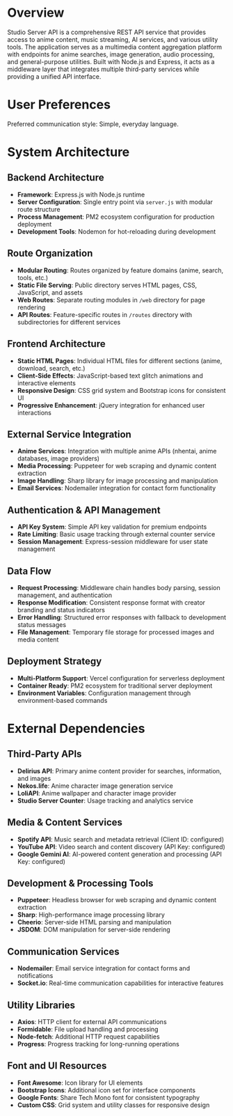 # Overview

Studio Server API is a comprehensive REST API service that provides access to anime content, music streaming, AI services, and various utility tools. The application serves as a multimedia content aggregation platform with endpoints for anime searches, image generation, audio processing, and general-purpose utilities. Built with Node.js and Express, it acts as a middleware layer that integrates multiple third-party services while providing a unified API interface.

# User Preferences

Preferred communication style: Simple, everyday language.

# System Architecture

## Backend Architecture
- **Framework**: Express.js with Node.js runtime
- **Server Configuration**: Single entry point via `server.js` with modular route structure
- **Process Management**: PM2 ecosystem configuration for production deployment
- **Development Tools**: Nodemon for hot-reloading during development

## Route Organization
- **Modular Routing**: Routes organized by feature domains (anime, search, tools, etc.)
- **Static File Serving**: Public directory serves HTML pages, CSS, JavaScript, and assets
- **Web Routes**: Separate routing modules in `/web` directory for page rendering
- **API Routes**: Feature-specific routes in `/routes` directory with subdirectories for different services

## Frontend Architecture
- **Static HTML Pages**: Individual HTML files for different sections (anime, download, search, etc.)
- **Client-Side Effects**: JavaScript-based text glitch animations and interactive elements
- **Responsive Design**: CSS grid system and Bootstrap icons for consistent UI
- **Progressive Enhancement**: jQuery integration for enhanced user interactions

## External Service Integration
- **Anime Services**: Integration with multiple anime APIs (nhentai, anime databases, image providers)
- **Media Processing**: Puppeteer for web scraping and dynamic content extraction
- **Image Handling**: Sharp library for image processing and manipulation
- **Email Services**: Nodemailer integration for contact form functionality

## Authentication & API Management
- **API Key System**: Simple API key validation for premium endpoints
- **Rate Limiting**: Basic usage tracking through external counter service
- **Session Management**: Express-session middleware for user state management

## Data Flow
- **Request Processing**: Middleware chain handles body parsing, session management, and authentication
- **Response Modification**: Consistent response format with creator branding and status indicators
- **Error Handling**: Structured error responses with fallback to development status messages
- **File Management**: Temporary file storage for processed images and media content

## Deployment Strategy
- **Multi-Platform Support**: Vercel configuration for serverless deployment
- **Container Ready**: PM2 ecosystem for traditional server deployment
- **Environment Variables**: Configuration management through environment-based commands

# External Dependencies

## Third-Party APIs
- **Delirius API**: Primary anime content provider for searches, information, and images
- **Nekos.life**: Anime character image generation service
- **LoliAPI**: Anime wallpaper and character image provider
- **Studio Server Counter**: Usage tracking and analytics service

## Media & Content Services
- **Spotify API**: Music search and metadata retrieval (Client ID: configured)
- **YouTube API**: Video search and content discovery (API Key: configured)
- **Google Gemini AI**: AI-powered content generation and processing (API Key: configured)

## Development & Processing Tools
- **Puppeteer**: Headless browser for web scraping and dynamic content extraction
- **Sharp**: High-performance image processing library
- **Cheerio**: Server-side HTML parsing and manipulation
- **JSDOM**: DOM manipulation for server-side rendering

## Communication Services
- **Nodemailer**: Email service integration for contact forms and notifications
- **Socket.io**: Real-time communication capabilities for interactive features

## Utility Libraries
- **Axios**: HTTP client for external API communications
- **Formidable**: File upload handling and processing
- **Node-fetch**: Additional HTTP request capabilities
- **Progress**: Progress tracking for long-running operations

## Font and UI Resources
- **Font Awesome**: Icon library for UI elements
- **Bootstrap Icons**: Additional icon set for interface components
- **Google Fonts**: Share Tech Mono font for consistent typography
- **Custom CSS**: Grid system and utility classes for responsive design